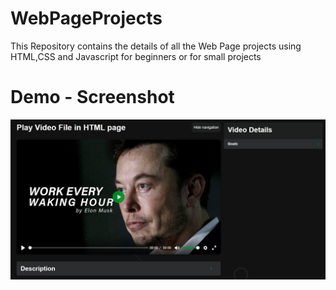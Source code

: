 # WebPageProjects
This Repository contains the details of all the Web Page projects using HTML,CSS and Javascript for beginners or for small projects

# Demo - Screenshot
![](/Demo.jpg)
